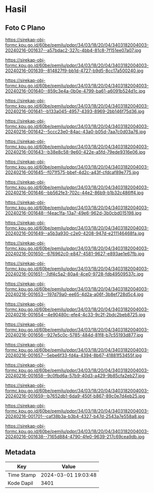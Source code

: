 # Hasil

## Foto C Plano

https://sirekap-obj-formc.kpu.go.id/60be/pemilu/pdpr/34/03/18/20/04/3403182004003-20240216-001637--a57bdac2-327c-4bb4-81c8-7f151ee07a07.jpg

https://sirekap-obj-formc.kpu.go.id/60be/pemilu/pdpr/34/03/18/20/04/3403182004003-20240216-001639--814827f9-bb1d-4727-b9d5-8cc17a500240.jpg

https://sirekap-obj-formc.kpu.go.id/60be/pemilu/pdpr/34/03/18/20/04/3403182004003-20240216-001640--859c3e4a-0b0e-4799-ba61-a6091b524d1c.jpg

https://sirekap-obj-formc.kpu.go.id/60be/pemilu/pdpr/34/03/18/20/04/3403182004003-20240216-001641--b133a045-4957-4393-8969-2bb146f75d36.jpg

https://sirekap-obj-formc.kpu.go.id/60be/pemilu/pdpr/34/03/18/20/04/3403182004003-20240216-001642--5ccc23e0-84ac-43a0-b05d-7aa7c0d03a76.jpg

https://sirekap-obj-formc.kpu.go.id/60be/pemilu/pdpr/34/03/18/20/04/3403182004003-20240216-001643--b38e8c58-9e60-422e-a5fd-79ede9316e06.jpg

https://sirekap-obj-formc.kpu.go.id/60be/pemilu/pdpr/34/03/18/20/04/3403182004003-20240216-001645--f071f575-bbef-4d2c-a43f-cfdcaf89e775.jpg

https://sirekap-obj-formc.kpu.go.id/60be/pemilu/pdpr/34/03/18/20/04/3403182004003-20240216-001646--bb562fe3-702c-44e2-86b9-b1b32c486ff4.jpg

https://sirekap-obj-formc.kpu.go.id/60be/pemilu/pdpr/34/03/18/20/04/3403182004003-20240216-001648--f4eac1fa-13a7-49e6-962d-3b0cbd015198.jpg

https://sirekap-obj-formc.kpu.go.id/60be/pemilu/pdpr/34/03/18/20/04/3403182004003-20240216-001649--a5b3a930-c2e0-4208-947d-e211146468fa.jpg

https://sirekap-obj-formc.kpu.go.id/60be/pemilu/pdpr/34/03/18/20/04/3403182004003-20240216-001650--676962c0-e847-4581-9627-e893ae1e67fb.jpg

https://sirekap-obj-formc.kpu.go.id/60be/pemilu/pdpr/34/03/18/20/04/3403182004003-20240216-001651--7df4c5a2-80a4-4ce0-9728-fdb49509537c.jpg

https://sirekap-obj-formc.kpu.go.id/60be/pemilu/pdpr/34/03/18/20/04/3403182004003-20240216-001653--197d79a0-ee65-4d2a-a06f-3b8ef728d5c4.jpg

https://sirekap-obj-formc.kpu.go.id/60be/pemilu/pdpr/34/03/18/20/04/3403182004003-20240216-001654--4e90480c-efe4-4c33-9c2f-2bdc2beb8725.jpg

https://sirekap-obj-formc.kpu.go.id/60be/pemilu/pdpr/34/03/18/20/04/3403182004003-20240216-001656--927e5c0c-5785-484d-81f8-b7c55193d877.jpg

https://sirekap-obj-formc.kpu.go.id/60be/pemilu/pdpr/34/03/18/20/04/3403182004003-20240216-001657--5ebe6f33-fd4a-4394-8b67-41881f53455f.jpg

https://sirekap-obj-formc.kpu.go.id/60be/pemilu/pdpr/34/03/18/20/04/3403182004003-20240216-001658--9c0fbd6a-57b9-40d3-a429-9b85cfa2eb27.jpg

https://sirekap-obj-formc.kpu.go.id/60be/pemilu/pdpr/34/03/18/20/04/3403182004003-20240216-001659--b7652db1-6da9-450f-b867-89c0e7d4eb25.jpg

https://sirekap-obj-formc.kpu.go.id/60be/pemilu/pdpr/34/03/18/20/04/3403182004003-20240216-001701--caf38b3a-b3b4-4327-b47d-2543a7e558a8.jpg

https://sirekap-obj-formc.kpu.go.id/60be/pemilu/pdpr/34/03/18/20/04/3403182004003-20240216-001638--7165d884-4790-4fe0-9639-217c69cea9db.jpg


## Metadata

| Key        | Value               |
| ---------- | ------------------- |
| Time Stamp | 2024-03-01 19:03:48 |
| Kode Dapil | 3401                |



